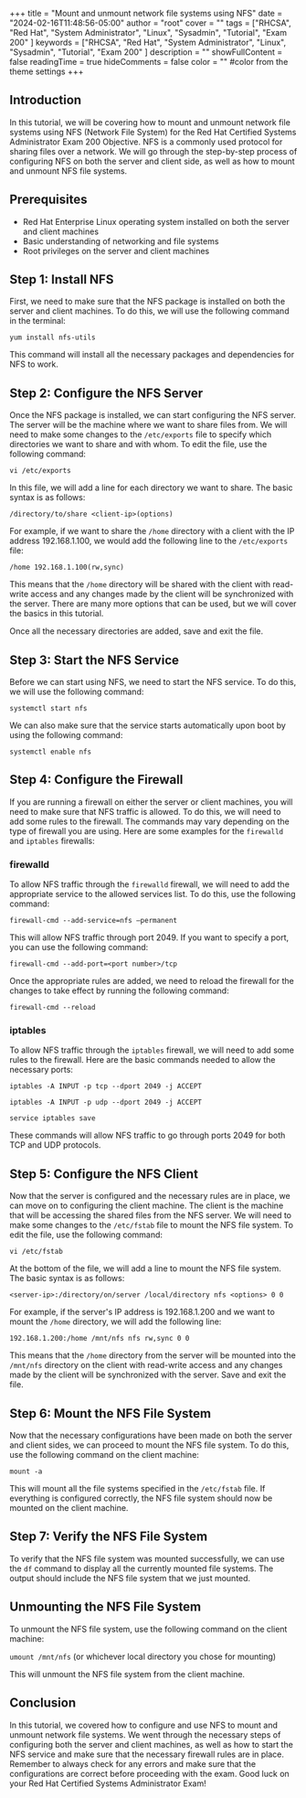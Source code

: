 +++
title = "Mount and unmount network file systems using NFS"
date = "2024-02-16T11:48:56-05:00"
author = "root"
cover = ""
tags = ["RHCSA", "Red Hat", "System Administrator", "Linux", "Sysadmin", "Tutorial", "Exam 200" ]
keywords = ["RHCSA", "Red Hat", "System Administrator", "Linux", "Sysadmin", "Tutorial", "Exam 200" ]
description = ""
showFullContent = false
readingTime = true
hideComments = false
color = "" #color from the theme settings
+++


## Introduction
In this tutorial, we will be covering how to mount and unmount network file systems using NFS (Network File System) for the Red Hat Certified Systems Administrator Exam 200 Objective. NFS is a commonly used protocol for sharing files over a network. We will go through the step-by-step process of configuring NFS on both the server and client side, as well as how to mount and unmount NFS file systems.

## Prerequisites
- Red Hat Enterprise Linux operating system installed on both the server and client machines
- Basic understanding of networking and file systems
- Root privileges on the server and client machines

## Step 1: Install NFS
First, we need to make sure that the NFS package is installed on both the server and client machines. To do this, we will use the following command in the terminal:

`yum install nfs-utils`

This command will install all the necessary packages and dependencies for NFS to work.

## Step 2: Configure the NFS Server
Once the NFS package is installed, we can start configuring the NFS server. The server will be the machine where we want to share files from. We will need to make some changes to the `/etc/exports` file to specify which directories we want to share and with whom. To edit the file, use the following command:

`vi /etc/exports`

In this file, we will add a line for each directory we want to share. The basic syntax is as follows:

`/directory/to/share <client-ip>(options)`

For example, if we want to share the `/home` directory with a client with the IP address 192.168.1.100, we would add the following line to the `/etc/exports` file:

`/home 192.168.1.100(rw,sync)`

This means that the `/home` directory will be shared with the client with read-write access and any changes made by the client will be synchronized with the server. There are many more options that can be used, but we will cover the basics in this tutorial.

Once all the necessary directories are added, save and exit the file.

## Step 3: Start the NFS Service
Before we can start using NFS, we need to start the NFS service. To do this, we will use the following command:

`systemctl start nfs`

We can also make sure that the service starts automatically upon boot by using the following command:

`systemctl enable nfs`

## Step 4: Configure the Firewall
If you are running a firewall on either the server or client machines, you will need to make sure that NFS traffic is allowed. To do this, we will need to add some rules to the firewall. The commands may vary depending on the type of firewall you are using. Here are some examples for the `firewalld` and `iptables` firewalls:

### firewalld
To allow NFS traffic through the `firewalld` firewall, we will need to add the appropriate service to the allowed services list. To do this, use the following command:

`firewall-cmd --add-service=nfs –permanent`

This will allow NFS traffic through port 2049. If you want to specify a port, you can use the following command:

`firewall-cmd --add-port=<port number>/tcp`

Once the appropriate rules are added, we need to reload the firewall for the changes to take effect by running the following command:

`firewall-cmd --reload`

### iptables
To allow NFS traffic through the `iptables` firewall, we will need to add some rules to the firewall. Here are the basic commands needed to allow the necessary ports:

`iptables -A INPUT -p tcp --dport 2049 -j ACCEPT`

`iptables -A INPUT -p udp --dport 2049 -j ACCEPT`

`service iptables save`

These commands will allow NFS traffic to go through ports 2049 for both TCP and UDP protocols.

## Step 5: Configure the NFS Client
Now that the server is configured and the necessary rules are in place, we can move on to configuring the client machine. The client is the machine that will be accessing the shared files from the NFS server. We will need to make some changes to the `/etc/fstab` file to mount the NFS file system. To edit the file, use the following command:

`vi /etc/fstab`

At the bottom of the file, we will add a line to mount the NFS file system. The basic syntax is as follows:

`<server-ip>:/directory/on/server /local/directory nfs <options> 0 0`

For example, if the server's IP address is 192.168.1.200 and we want to mount the `/home` directory, we will add the following line:

`192.168.1.200:/home /mnt/nfs nfs rw,sync 0 0`

This means that the `/home` directory from the server will be mounted into the `/mnt/nfs` directory on the client with read-write access and any changes made by the client will be synchronized with the server. Save and exit the file.

## Step 6: Mount the NFS File System
Now that the necessary configurations have been made on both the server and client sides, we can proceed to mount the NFS file system. To do this, use the following command on the client machine:

`mount -a`

This will mount all the file systems specified in the `/etc/fstab` file. If everything is configured correctly, the NFS file system should now be mounted on the client machine.

## Step 7: Verify the NFS File System
To verify that the NFS file system was mounted successfully, we can use the `df` command to display all the currently mounted file systems. The output should include the NFS file system that we just mounted.

## Unmounting the NFS File System
To unmount the NFS file system, use the following command on the client machine:

`umount /mnt/nfs` (or whichever local directory you chose for mounting)

This will unmount the NFS file system from the client machine.

## Conclusion
In this tutorial, we covered how to configure and use NFS to mount and unmount network file systems. We went through the necessary steps of configuring both the server and client machines, as well as how to start the NFS service and make sure that the necessary firewall rules are in place. Remember to always check for any errors and make sure that the configurations are correct before proceeding with the exam. Good luck on your Red Hat Certified Systems Administrator Exam!